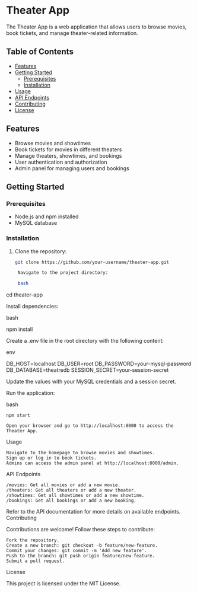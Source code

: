 # Theater App

The Theater App is a web application that allows users to browse movies, book tickets, and manage theater-related information.

## Table of Contents

- [Features](#features)
- [Getting Started](#getting-started)
  - [Prerequisites](#prerequisites)
  - [Installation](#installation)
- [Usage](#usage)
- [API Endpoints](#api-endpoints)
- [Contributing](#contributing)
- [License](#license)

## Features

- Browse movies and showtimes
- Book tickets for movies in different theaters
- Manage theaters, showtimes, and bookings
- User authentication and authorization
- Admin panel for managing users and bookings

## Getting Started

### Prerequisites

- Node.js and npm installed
- MySQL database

### Installation

1. Clone the repository:

   ```bash
   git clone https://github.com/your-username/theater-app.git

    Navigate to the project directory:

    bash

cd theater-app

Install dependencies:

bash

npm install

Create a .env file in the root directory with the following content:

env

DB_HOST=localhost
DB_USER=root
DB_PASSWORD=your-mysql-password
DB_DATABASE=theatredb
SESSION_SECRET=your-session-secret

Update the values with your MySQL credentials and a session secret.

Run the application:

bash

    npm start

    Open your browser and go to http://localhost:8000 to access the Theater App.

Usage

    Navigate to the homepage to browse movies and showtimes.
    Sign up or log in to book tickets.
    Admins can access the admin panel at http://localhost:8000/admin.

API Endpoints

    /movies: Get all movies or add a new movie.
    /theaters: Get all theaters or add a new theater.
    /showtimes: Get all showtimes or add a new showtime.
    /bookings: Get all bookings or add a new booking.

Refer to the API documentation for more details on available endpoints.
Contributing

Contributions are welcome! Follow these steps to contribute:

    Fork the repository.
    Create a new branch: git checkout -b feature/new-feature.
    Commit your changes: git commit -m 'Add new feature'.
    Push to the branch: git push origin feature/new-feature.
    Submit a pull request.

License

This project is licensed under the MIT License.


